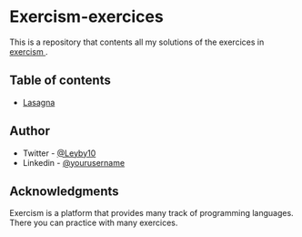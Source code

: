 # Exercism-exercices

This is a repository that contents all my solutions of the exercices in [ exercism ](https://exercism.org/). 

## Table of contents

- [Lasagna](https://github.com/Sley530/Exercism-exercices/tree/main/Lasagna)

## Author

- Twitter - [@Leyby10](https://www.twitter.com/Leyby10)
- Linkedin - [@yourusername](https://www.twitter.com/yourusername)

## Acknowledgments

Exercism is a platform that provides many track of programming languages. There you can practice with many exercices.

